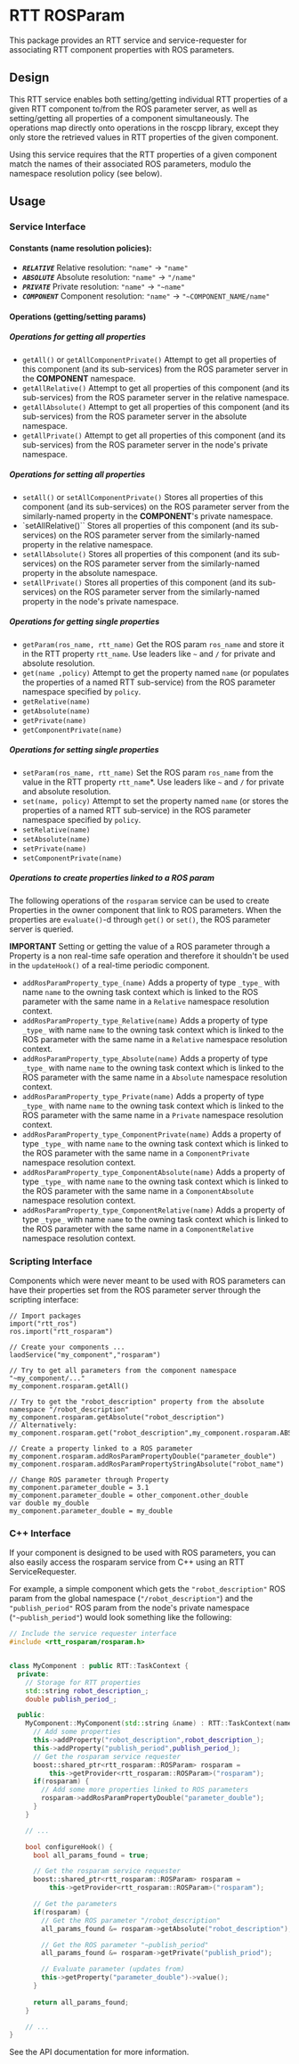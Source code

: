 RTT ROSParam
============

This package provides an RTT service and service-requester for associating RTT
component properties with ROS parameters.

## Design

This RTT service enables both setting/getting individual RTT properties of a
given RTT component to/from the ROS parameter server, as well as setting/getting
all properties of a component simultaneously. The operations map directly onto
operations in the roscpp library, except they only store the retrieved values in
RTT properties of the given component.

Using this service requires that the RTT properties of a given component match
the names of their associated ROS parameters, modulo the namespace resolution
policy (see below).

## Usage

### Service Interface

#### Constants (name resolution policies):

* ***`RELATIVE`***   Relative resolution:  `"name"` -> `"name"`
* ***`ABSOLUTE`***   Absolute resolution:  `"name"` -> `"/name"`
* ***`PRIVATE`***    Private resolution:   `"name"` -> `"~name"`
* ***`COMPONENT`***  Component resolution: `"name"` -> `"~COMPONENT_NAME/name"`

#### Operations (getting/setting params)

##### Operations for getting all properties
* `getAll()` or `getAllComponentPrivate()` Attempt to get all properties of this component (and its sub-services)
  from the ROS parameter server in the **COMPONENT** namespace.
* `getAllRelative()` Attempt to get all properties of this component (and its sub-services)
  from the ROS parameter server in the relative namespace.
* `getAllAbsolute()` Attempt to get all properties of this component (and its sub-services)
  from the ROS parameter server in the absolute namespace.
* `getAllPrivate()` Attempt to get all properties of this component (and its sub-services)
  from the ROS parameter server in the node's private namespace.

##### Operations for setting all properties
* `setAll()` or `setAllComponentPrivate()` Stores all properties of this component (and its sub-services)
  on the ROS parameter server from the similarly-named property in the **COMPONENT**'s private namespace.
* `setAllRelative()`` Stores all properties of this component (and its sub-services)
  on the ROS parameter server from the similarly-named property in the relative namespace.
* `setAllAbsolute()` Stores all properties of this component (and its sub-services)
  on the ROS parameter server from the similarly-named property in the absolute namespace.
* `setAllPrivate()` Stores all properties of this component (and its sub-services)
  on the ROS parameter server from the similarly-named property in the node's private namespace.


##### Operations for getting single properties

* `getParam(ros_name, rtt_name)` Get the ROS param `ros_name` and store it in the RTT property `rtt_name`. Use leaders like `~` and `/` for private and absolute resolution.
* `get(name ,policy)` Attempt to get the property named `name` (or populates the properties of a named RTT sub-service)
  from the ROS parameter namespace specified by `policy`.
* `getRelative(name)`
* `getAbsolute(name)`
* `getPrivate(name)`
* `getComponentPrivate(name)`

##### Operations for setting single properties

* `setParam(ros_name, rtt_name)` Set the ROS param `ros_name` from the value in the RTT property `rtt_name`*. Use leaders like `~` and `/` for private and absolute resolution.
* `set(name, policy)` Attempt to set the property named `name` (or stores the properties of a named RTT sub-service)
  in the ROS parameter namespace specified by `policy`.
* `setRelative(name)`
* `setAbsolute(name)`
* `setPrivate(name)`
* `setComponentPrivate(name)`

##### Operations to create properties linked to a ROS param

The following operations of the `rosparam` service can be used to create Properties
in the owner component that link to ROS parameters. When the properties are
`evaluate()`-d through `get()` or `set()`, the ROS parameter server is queried.

**IMPORTANT** Setting or getting the value of a ROS parameter through a
Property is a non real-time safe operation and therefore it shouldn't be used
in the `updateHook()` of a real-time periodic component.

* `addRosParamProperty_type_(name)` Adds a property of type `_type_` with name `name` to the owning task context which is linked to the ROS parameter with the same name in a `Relative` namespace resolution context.
* `addRosParamProperty_type_Relative(name)` Adds a property of type `_type_` with name `name` to the owning task context which is linked to the ROS parameter with the same name in a `Relative` namespace resolution context.
* `addRosParamProperty_type_Absolute(name)` Adds a property of type `_type_` with name `name` to the owning task context which is linked to the ROS parameter with the same name in a `Absolute` namespace resolution context.
* `addRosParamProperty_type_Private(name)` Adds a property of type `_type_` with name `name` to the owning task context which is linked to the ROS parameter with the same name in a `Private` namespace resolution context.
* `addRosParamProperty_type_ComponentPrivate(name)` Adds a property of type `_type_` with name `name` to the owning task context which is linked to the ROS parameter with the same name in a `ComponentPrivate` namespace resolution context.
* `addRosParamProperty_type_ComponentAbsolute(name)` Adds a property of type `_type_` with name `name` to the owning task context which is linked to the ROS parameter with the same name in a `ComponentAbsolute` namespace resolution context.
* `addRosParamProperty_type_ComponentRelative(name)` Adds a property of type `_type_` with name `name` to the owning task context which is linked to the ROS parameter with the same name in a `ComponentRelative` namespace resolution context.

### Scripting Interface

Components which were never meant to be used with ROS parameters can have their
properties set from the ROS parameter server through the scripting interface:

```
// Import packages
import("rtt_ros")
ros.import("rtt_rosparam")

// Create your components ...
laodService("my_component","rosparam")

// Try to get all parameters from the component namespace "~my_component/..."
my_component.rosparam.getAll()

// Try to get the "robot_description" property from the absolute namespace "/robot_description"
my_component.rosparam.getAbsolute("robot_description")
// Alternatively:
my_component.rosparam.get("robot_description",my_component.rosparam.ABSOLUTE)

// Create a property linked to a ROS parameter
my_component.rosparam.addRosParamPropertyDouble("parameter_double")
my_component.rosparam.addRosParamPropertyStringAbsolute("robot_name")

// Change ROS parameter through Property
my_component.parameter_double = 3.1
my_component.parameter_double = other_component.other_double
var double my_double
my_component.parameter_double = my_double
```

### C++ Interface

If your component is designed to be used with ROS parameters, you can also
easily access the rosparam service from C++ using an RTT ServiceRequester.

For example, a simple component which gets the `"robot_description"` ROS param
from the global namespace (`"/robot_description"`) and the `"publish_period"` ROS
param from the node's private namespace (`"~publish_period"`) would look something
like the following:

```cpp
// Include the service requester interface
#include <rtt_rosparam/rosparam.h>


class MyComponent : public RTT::TaskContext {
  private:
    // Storage for RTT properties
    std::string robot_description_;
    double publish_period_;

  public:
    MyComponent::MyComponent(std::string &name) : RTT::TaskContext(name) {
      // Add some properties
      this->addProperty("robot_description",robot_description_);
      this->addProperty("publish_period",publish_period_);
      // Get the rosparam service requester
      boost::shared_ptr<rtt_rosparam::ROSParam> rosparam =
          this->getProvider<rtt_rosparam::ROSParam>("rosparam");
      if(rosparam) {
        // Add some more properties linked to ROS parameters
        rosparam->addRosParamPropertyDouble("parameter_double");
      }
    }

    // ... 

    bool configureHook() {
      bool all_params_found = true;

      // Get the rosparam service requester
      boost::shared_ptr<rtt_rosparam::ROSParam> rosparam =
          this->getProvider<rtt_rosparam::ROSParam>("rosparam");

      // Get the parameters
      if(rosparam) {
        // Get the ROS parameter "/robot_description"
        all_params_found &= rosparam->getAbsolute("robot_description");

        // Get the ROS parameter "~publish_period"
        all_params_found &= rosparam->getPrivate("publish_priod");

        // Evaluate parameter (updates from)
        this->getProperty("parameter_double")->value();
      }
      
      return all_params_found;
    }

    // ...
}
```

See the API documentation for more information.
